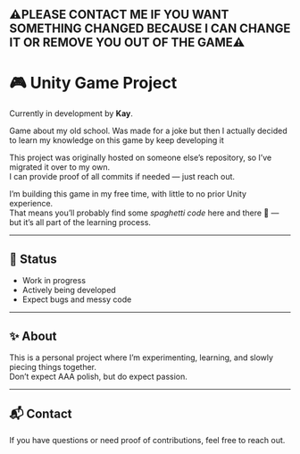 ## ⚠️PLEASE CONTACT ME IF YOU WANT SOMETHING CHANGED BECAUSE I CAN CHANGE IT OR REMOVE YOU OUT OF THE GAME⚠️

# 🎮 Unity Game Project

Currently in development by **Kay**.  

Game about my old school. Was made for a joke but then I actually decided to learn my knowledge on this game by keep developing it

This project was originally hosted on someone else’s repository, so I’ve migrated it over to my own.  
I can provide proof of all commits if needed — just reach out.  

I’m building this game in my free time, with little to no prior Unity experience.  
That means you’ll probably find some *spaghetti code* here and there 🍝 — but it’s all part of the learning process.  

---

## 🚧 Status
- Work in progress  
- Actively being developed  
- Expect bugs and messy code  

---

## ✨ About
This is a personal project where I’m experimenting, learning, and slowly piecing things together.  
Don’t expect AAA polish, but do expect passion.  

---

## 📬 Contact
If you have questions or need proof of contributions, feel free to reach out.
